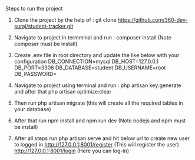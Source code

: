 Steps to run the project
1. Clone the project by the help of : git clone https://github.com/360-dev-suraj/student-tracker.git
2. Navigate to project in termminal and run : composer install (Note composer must be install)
3. Create .env file in root directory and update the like below with your configuration
    DB_CONNECTION=mysql
    DB_HOST=127.0.0.1
    DB_PORT=3306
    DB_DATABASE=student
    DB_USERNAME=root
    DB_PASSWORD=

4. Navigate to project using terminal and run : php artisan key:generate and after that php artisan optimize:clear
5. Then run php artisan migrate (this will create all the required tables in your database)
6. After that run npm install and npm run dev (Note nodejs and npm must be install)
7. After all steps run php artisan serve and hit below url to create new user to logged in
   http://127.0.0.1:8001/register (This will register the user)
   http://127.0.0.1:8001/login (Here you can log-in)
